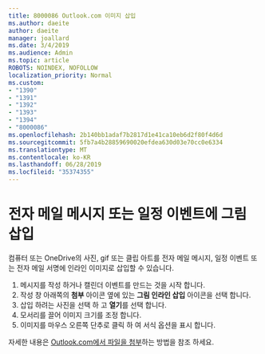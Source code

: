 ```yaml
---
title: 8000086 Outlook.com 이미지 삽입
ms.author: daeite
author: daeite
manager: joallard
ms.date: 3/4/2019
ms.audience: Admin
ms.topic: article
ROBOTS: NOINDEX, NOFOLLOW
localization_priority: Normal
ms.custom:
- "1390"
- "1391"
- "1392"
- "1393"
- "1394"
- "8000086"
ms.openlocfilehash: 2b140bb1adaf7b2817d1e41ca10eb6d2f80f4d6d
ms.sourcegitcommit: 5fb7a4b28859690020efdea630d03e70cc0e6334
ms.translationtype: MT
ms.contentlocale: ko-KR
ms.lasthandoff: 06/28/2019
ms.locfileid: "35374355"
---
```

# <a name="insert-pictures-in-an-email-message-or-calendar-event"></a>전자 메일 메시지 또는 일정 이벤트에 그림 삽입

컴퓨터 또는 OneDrive의 사진, gif 또는 클립 아트를 전자 메일 메시지, 일정 이벤트 또는 전자 메일 서명에 인라인 이미지로 삽입할 수 있습니다.

1. 메시지를 작성 하거나 캘린더 이벤트를 만드는 것을 시작 합니다.
2. 작성 창 아래쪽의 **첨부** 아이콘 옆에 있는 **그림 인라인 삽입** 아이콘을 선택 합니다.
3. 삽입 하려는 사진을 선택 하 고 **열기**를 선택 합니다.
4. 모서리를 끌어 이미지 크기를 조정 합니다.
5. 이미지를 마우스 오른쪽 단추로 클릭 하 여 서식 옵션을 표시 합니다.

자세한 내용은 [Outlook.com에서 파일을 첨부](https://support.office.com/article/8d7c1ea7-4e5f-44ce-bb6e-c5fcc92ba9ab)하는 방법을 참조 하세요.